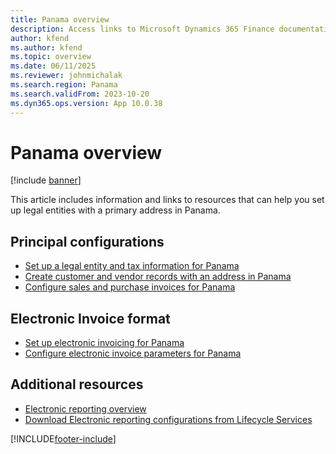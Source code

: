 ```yaml
---
title: Panama overview
description: Access links to Microsoft Dynamics 365 Finance documentation resources for Panama directing to resources about legal entites, invoices, and records. 
author: kfend
ms.author: kfend
ms.topic: overview
ms.date: 06/11/2025
ms.reviewer: johnmichalak
ms.search.region: Panama
ms.search.validFrom: 2023-10-20
ms.dyn365.ops.version: App 10.0.38
---
```


# Panama overview

[!include [banner](../../includes/banner.md)]

This article includes information and links to resources that can help you set up legal entities with a primary address in Panama.

## Principal configurations
- [Set up a legal entity and tax information for Panama](ltm-set-up-legal-entity-tax-panama.md)
- [Create customer and vendor records with an address in Panama](ltm-create-customer-vendor-panama.md)
- [Configure sales and purchase invoices for Panama](ltm-configure-invoices-panama.md)

## Electronic Invoice format
- [Set up electronic invoicing for Panama](ltm-panama-ei-connec-configuration.md)
- [Configure electronic invoice parameters for Panama](ltm-panama-elect-inv-conf.md)

## Additional resources

- [Electronic reporting overview](../../../fin-ops-core/dev-itpro/analytics/general-electronic-reporting.md)
- [Download Electronic reporting configurations from Lifecycle Services](../../../fin-ops-core/dev-itpro/analytics/download-electronic-reporting-configuration-lcs.md)

[!INCLUDE[footer-include](../../../includes/footer-banner.md)]
